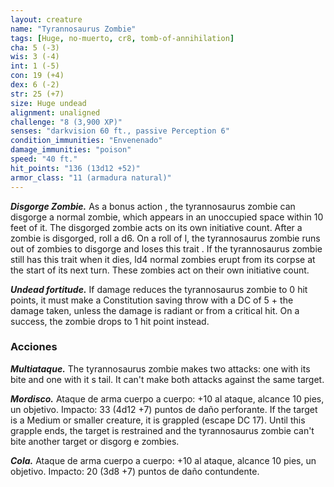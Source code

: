 ```yaml
---
layout: creature
name: "Tyrannosaurus Zombie"
tags: [Huge, no-muerto, cr8, tomb-of-annihilation]
cha: 5 (-3)
wis: 3 (-4)
int: 1 (-5)
con: 19 (+4)
dex: 6 (-2)
str: 25 (+7)
size: Huge undead
alignment: unaligned
challenge: "8 (3,900 XP)"
senses: "darkvision 60 ft., passive Perception 6"
condition_immunities: "Envenenado"
damage_immunities: "poison"
speed: "40 ft."
hit_points: "136 (13d12 +52)"
armor_class: "11 (armadura natural)"
---
```


***Disgorge Zombie.*** As a bonus action , the tyrannosaurus zombie can disgorge a normal zombie, which appears in an unoccupied space within 10 feet of it. The disgorged zombie acts on its own initiative count. After a zombie is disgorged, roll a d6. On a roll of l, the tyrannosaurus zombie runs out of zombies to disgorge and loses this trait . If the tyrannosaurus zombie still has this trait when it dies, ld4 normal zombies erupt from its corpse at the start of its next turn. These zombies act on their own initiative count.

***Undead fortitude.*** If damage reduces the tyrannosaurus zombie to 0 hit points, it must make a Constitution saving throw with a DC of 5 + the damage taken, unless the damage is radiant or from a critical hit. On a success, the zombie drops to 1 hit point instead.

### Acciones

***Multiataque.*** The tyrannosaurus zombie makes two attacks: one with its bite and one with it s tail. It can't make both attacks against the same target.

***Mordisco.*** Ataque de arma cuerpo a cuerpo: +10 al ataque, alcance 10 pies, un objetivo. Impacto: 33 (4d12 +7) puntos de daño perforante. If the target is a Medium or smaller creature, it is grappled (escape DC 17). Until this grapple ends, the target is restrained and the tyrannosaurus zombie can't bite another target or disgorg e zombies.

***Cola.*** Ataque de arma cuerpo a cuerpo: +10 al ataque, alcance 10 pies, un objetivo. Impacto: 20 (3d8 +7) puntos de daño contundente.